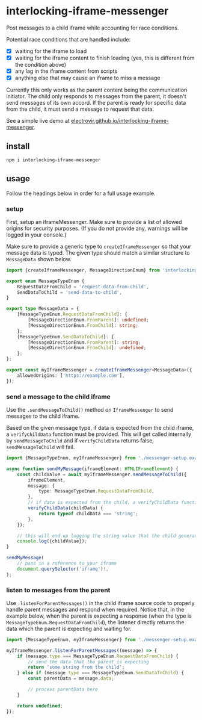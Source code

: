 # interlocking-iframe-messenger

Post messages to a child iframe while accounting for race conditions.

Potential race conditions that are handled include:

-   [x] waiting for the iframe to load
-   [x] waiting for the iframe content to finish loading (yes, this is different from the condition above)
-   [x] any lag in the iframe content from scripts
-   [x] anything else that may cause an iframe to miss a message

Currently this only works as the parent content being the communication initiator. The child only responds to messages from the parent, it doesn't send messages of its own accord. If the parent is ready for specific data from the child, it must send a message to request that data.

See a simple live demo at [electrovir.github.io/interlocking-iframe-messenger](https://electrovir.github.io/interlocking-iframe-messenger).

## install

```bash
npm i interlocking-iframe-messenger
```

## usage

Follow the headings below in order for a full usage example.

### setup

First, setup an iframeMessenger. Make sure to provide a list of allowed origins for security purposes. (If you do not provide any, warnings will be logged in your console.)

Make sure to provide a generic type to `createIframeMessenger` so that your message data is typed. The given type should match a similar structure to `MessageData` shown below.

<!-- example-link: src/demo/readme-examples/messenger-setup.example.ts -->

```TypeScript
import {createIframeMessenger, MessageDirectionEnum} from 'interlocking-iframe-messenger';

export enum MessageTypeEnum {
    RequestDataFromChild = 'request-data-from-child',
    SendDataToChild = 'send-data-to-child',
}

export type MessageData = {
    [MessageTypeEnum.RequestDataFromChild]: {
        [MessageDirectionEnum.FromParent]: undefined;
        [MessageDirectionEnum.FromChild]: string;
    };
    [MessageTypeEnum.SendDataToChild]: {
        [MessageDirectionEnum.FromParent]: string;
        [MessageDirectionEnum.FromChild]: undefined;
    };
};

export const myIframeMessenger = createIframeMessenger<MessageData>({
    allowedOrigins: ['https://example.com'],
});
```

### send a message to the child iframe

Use the `.sendMessageToChild()` method on `IframeMessenger` to send messages to the child iframe.

Based on the given message type, if data is expected from the child iframe, a `verifyChildData` function must be provided. This will get called internally by `sendMessageToChild` and if `verifyChildData` returns false, `sendMessageToChild` will fail.

<!-- example-link: src/demo/readme-examples/parent-send-message.example.ts -->

```TypeScript
import {MessageTypeEnum, myIframeMessenger} from './messenger-setup.example';

async function sendMyMessage(iframeElement: HTMLIFrameElement) {
    const childValue = await myIframeMessenger.sendMessageToChild({
        iframeElement,
        message: {
            type: MessageTypeEnum.RequestDataFromChild,
        },
        // if data is expected from the child, a verifyChildData function must be provided
        verifyChildData(childData) {
            return typeof childData === 'string';
        },
    });

    // this will end up logging the string value that the child generated
    console.log({childValue});
}

sendMyMessage(
    // pass in a reference to your iframe
    document.querySelector('iframe')!,
);
```

### listen to messages from the parent

Use `.listenForParentMessages()` in the child iframe source code to properly handle parent messages and respond when required. Notice that, in the example below, when the parent is expecting a response (when the type is `MessageTypeEnum.RequestDataFromChild`), the listener directly returns the data which the parent is expecting and waiting for.

<!-- example-link: src/demo/readme-examples/child-listen-to-messages.example.ts -->

```TypeScript
import {MessageTypeEnum, myIframeMessenger} from './messenger-setup.example';

myIframeMessenger.listenForParentMessages((message) => {
    if (message.type === MessageTypeEnum.RequestDataFromChild) {
        // send the data that the parent is expecting
        return 'some string from the child';
    } else if (message.type === MessageTypeEnum.SendDataToChild) {
        const parentData = message.data;

        // process parentData here
    }

    return undefined;
});
```
